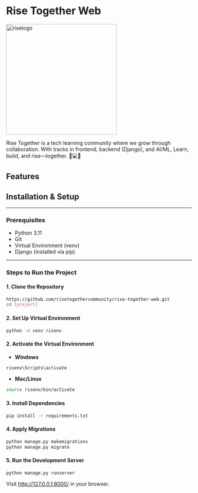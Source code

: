 # Rise Together Web
<p class="center">
<img width="300" height="300" alt="riselogo" src="https://github.com/user-attachments/assets/7a65749a-7821-4594-bd87-f4de8da71426" />
</p>
Rise Together is a tech learning community where we grow through collaboration. With tracks in frontend, backend (Django), and AI/ML,  Learn, build, and rise—together. 🌱💻✨

## Features

## Installation & Setup

---

### Prerequisites

- Python 3.11  
- Git  
- Virtual Environment (venv)  
- Django (installed via pip)  

---

### Steps to Run the Project

#### 1. Clone the Repository

```bash
https://github.com/risetogethercommunity/rise-together-web.git
cd [project]
```

#### 2. Set Up Virtual Environment

```bash
python -m venv risenv
```

#### 2. Activate the Virtual Environment
- **Windows**
```bash
risenv\Scripts\activate
```

- **Mac/Linux**
```bash
source risenv/bin/activate
```

#### 3. Install Dependencies
```bash
pip install -r requirements.txt
```

#### 4. Apply Migrations
```bash
python manage.py makemigrations
python manage.py migrate
```

#### 5. Run the Development Server
```bash
python manage.py runserver
```

Visit http://127.0.0.1:8000/ in your browser.
